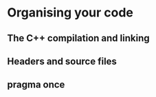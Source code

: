 # Organising your code

## The C++ compilation and linking

## Headers and source files

## pragma once



